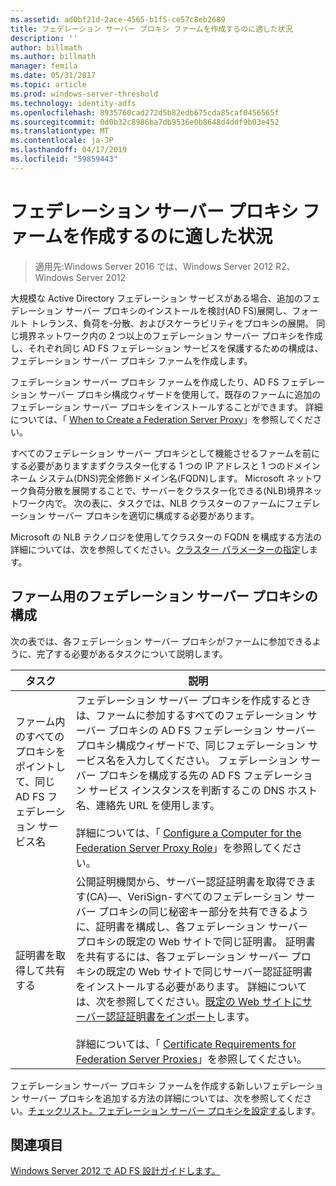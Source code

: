 ```yaml
---
ms.assetid: ad0bf21d-2ace-4565-b1f5-ce57c8eb2689
title: フェデレーション サーバー プロキシ ファームを作成するのに適した状況
description: ''
author: billmath
ms.author: billmath
manager: femila
ms.date: 05/31/2017
ms.topic: article
ms.prod: windows-server-threshold
ms.technology: identity-adfs
ms.openlocfilehash: 8935760cad272d5b82edb675cda85caf0456565f
ms.sourcegitcommit: 0d0b32c8986ba7db9536e0b8648d4ddf9b03e452
ms.translationtype: MT
ms.contentlocale: ja-JP
ms.lasthandoff: 04/17/2019
ms.locfileid: "59859443"
---
```

# <a name="when-to-create-a-federation-server-proxy-farm"></a>フェデレーション サーバー プロキシ ファームを作成するのに適した状況

>適用先:Windows Server 2016 では、Windows Server 2012 R2、Windows Server 2012

大規模な Active Directory フェデレーション サービスがある場合、追加のフェデレーション サーバー プロキシのインストールを検討\(AD FS\)展開し、フォールト トレランス、負荷を\-分散、およびスケーラビリティをプロキシの展開。 同じ境界ネットワーク内の 2 つ以上のフェデレーション サーバー プロキシを作成し、それぞれ同じ AD FS フェデレーション サービスを保護するための構成は、フェデレーション サーバー プロキシ ファームを作成します。  
  
フェデレーション サーバー プロキシ ファームを作成したり、AD FS フェデレーション サーバー プロキシ構成ウィザードを使用して、既存のファームに追加のフェデレーション サーバー プロキシをインストールすることができます。 詳細については、「 [When to Create a Federation Server Proxy](When-to-Create-a-Federation-Server-Proxy.md)」を参照してください。  
  
すべてのフェデレーション サーバー プロキシとして機能させるファームを前にする必要がありますまずクラスター化する 1 つの IP アドレスと 1 つのドメイン ネーム システム\(DNS\)完全修飾ドメイン名\(FQDN\)します。 Microsoft ネットワーク負荷分散を展開することで、サーバーをクラスター化できる\(NLB\)境界ネットワーク内で。 次の表に、タスクでは、NLB クラスターのファームにフェデレーション サーバー プロキシを適切に構成する必要があります。  
  
Microsoft の NLB テクノロジを使用してクラスターの FQDN を構成する方法の詳細については、次を参照してください。[クラスター パラメーターの指定](https://go.microsoft.com/fwlink/?linkid=74651)します。  
  
## <a name="configuring-federation-server-proxies-for-a-farm"></a>ファーム用のフェデレーション サーバー プロキシの構成  
次の表では、各フェデレーション サーバー プロキシがファームに参加できるように、完了する必要があるタスクについて説明します。  
  
|タスク|説明|  
|--------|---------------|  
|ファーム内のすべてのプロキシをポイントして、同じ AD FS フェデレーション サービス名|フェデレーション サーバー プロキシを作成するときは、ファームに参加するすべてのフェデレーション サーバー プロキシの AD FS フェデレーション サーバー プロキシ構成ウィザードで、同じフェデレーション サービス名を入力してください。 フェデレーション サーバー プロキシを構成する先の AD FS フェデレーション サービス インスタンスを判断するこの DNS ホスト名、連絡先 URL を使用します。<br /><br />詳細については、「 [Configure a Computer for the Federation Server Proxy Role](../../ad-fs/deployment/Configure-a-Computer-for-the-Federation-Server-Proxy-Role.md)」を参照してください。|  
|証明書を取得して共有する|公開証明機関から、サーバー認証証明書を取得できます\(CA\)—、VeriSign-すべてのフェデレーション サーバー プロキシの同じ秘密キー部分を共有できるように、証明書を構成し、各フェデレーション サーバー プロキシの既定の Web サイトで同じ証明書。 証明書を共有するには、各フェデレーション サーバー プロキシの既定の Web サイトで同じサーバー認証証明書をインストールする必要があります。 詳細については、次を参照してください。[既定の Web サイトにサーバー認証証明書をインポート](../../ad-fs/deployment/Import-a-Server-Authentication-Certificate-to-the-Default-Web-Site.md)します。<br /><br />詳細については、「 [Certificate Requirements for Federation Server Proxies](Certificate-Requirements-for-Federation-Server-Proxies.md)」を参照してください。|  
  
フェデレーション サーバー プロキシ ファームを作成する新しいフェデレーション サーバー プロキシを追加する方法の詳細については、次を参照してください。[チェックリスト。フェデレーション サーバー プロキシを設定する](../../ad-fs/deployment/Checklist--Setting-Up-a-Federation-Server-Proxy.md)します。  
  
## <a name="see-also"></a>関連項目
[Windows Server 2012 で AD FS 設計ガイドします。](AD-FS-Design-Guide-in-Windows-Server-2012.md)
